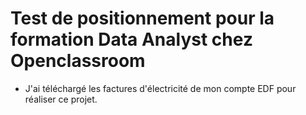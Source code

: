 # Test de positionnement pour la formation Data Analyst chez Openclassroom

- J'ai téléchargé les factures d'électricité de mon compte EDF pour réaliser ce projet.

